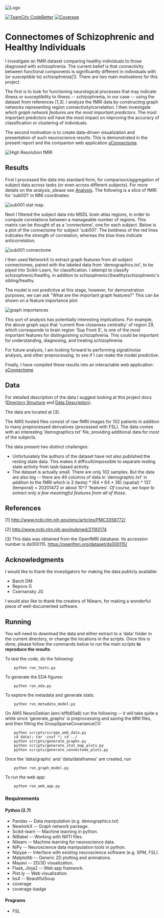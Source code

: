 ![Logo](images/logo.png)

[![TeamCity CodeBetter](https://img.shields.io/teamcity/codebetter/bt428.svg)]()
[![Coverage](images/coverage-badge.svg)]()

# Connectomes of Schizophrenic and Healthy Individuals

I investigate an fMRI dataset comparing healthy individuals to those
diagnosed with schizophrenia. The current belief is that connectivity between
functional components is significantly different in individuals with (or
susceptible to) schizophrenia[1]. There are two main motivations for this
project.

The first is to look for functioning neurological processes that may
indicate illness or susceptibility to illness -- schizophrenia, in our case
-- using the dataset from references [1,3].
I analyze the fMRI data by constructing graph networks representing region
connectivity/correlation. I then investigate *which graph network
features are the most important predictors*. The most important predictors
will have the most impact on improving the accuracy of classification or
clustering of individuals.

The second motivation is to create data-driven visualization and
presentation of such neuroscience results. This is demonstrated in the
present report and the companion web application
[sConnectome](http://ec2-54-146-103-117.compute-1.amazonaws.com:8080).

![High Resolution fMRI](images/connectome3d.png)

## Results

First I processed the data into standard form, for comparison/aggregation
of subject data across tasks (or even across different subjects).
For more details on the analysis, please see [Analysis](docs/Analysis.md).
The following is a slice of fMRI for 'sub001' in MNI coordinates:

![sub001 stat map](images/models/sub001task001_stat_map.png).


Next I filtered the subject data into MSDL brain atlas regions, in order to
compute correlations between a manageable number of regions. This matrix
can be thought of as a 'connectome', one for each subject.
Below is a plot of the connectome for subject 'sub001'.
The boldness of the red lines indicates the strength
of correlation, whereas the blue lines indicate anticorrelation.

![sub001 connectome](images/models/sub001-connectome.png)

I then used NetworkX to extract graph features from all subject connectomes,
paired with the labeled data from 'demographics.txt', to be piped into
Scikit-Learn, for classification.  I attempt to classify schizophrenic/healthy,
in addition to schizophrenic/(healthy)schizophrenic's sibling/heathy.

The model is not predictive at this stage, however, for demonstration
purposes, we can ask "What are the important graph features?"  This can
be shown on a feature importance plot:

![graph importances](images/models/graph_importances_readme.png)

This sort of analysis has potentially interesting implications.  For example,
the above graph says that 'current flow closeness centrality' of region 29,
which corresponds to brain region 'Sup Front S', is one of the most important
features for distinguishing schizophrenia. This could be important for
understanding, diagnosing, and treating schizophrenia.

For future analysis, I am looking forward to performing signal/noise analysis,
and other preprocessing, to see if I can make the model predictive.

Finally, I have compiled these results into an interactable web application:
[sConnectome](http://ec2-54-146-103-117.compute-1.amazonaws.com:8080)

## Data

For detailed description of the data I suggest looking at this project docs
([Directory Structure](docs/Directory_Structure.md) and
[Data Description](docs/Data_Description.md)).

The data are located at [3].

The AWS hosted files consist of raw fMRI images for 102 patients in addition
to many preprocessed derivatives (processed with FSL).  The data comes with
an interesting 'demographics.txt' file, providing additional data for most of
the subjects.

The data present two distinct challenges:

* Unfortunately the authors of the dataset have not also published the resting
  state data. This makes it difficult/impossible to separate resting state
  activity from task-based activity.
* The dataset is actually small.  There are only 102 samples. But the data
  are also big -- there are 49 columns of data in 'demographic.txt' in addition
  to the fMRI which is 3 (tests) * (64 * 64 * 36) (spatial) * 137 (temporal)
  = 20201472 or about 10^7 'features'.  *Of course, we hope to extract only a
  few meaningful features from all of those*.


## References
[1] http://www.ncbi.nlm.nih.gov/pmc/articles/PMC3358772/

[2] http://www.ncbi.nlm.nih.gov/pubmed/21193174

[3] This data was obtained from the OpenfMRI database. Its accession number is ds000115. https://openfmri.org/dataset/ds000115/

## Acknowledgments
I would like to thank the investigators for making the data publicly available:

* Barch DM
* Repovs G
* Csernansky JG

I would also like to thank the creators of Nilearn, for making a wonderful
piece of well-documented software.

## Running

You will need to download the data and either extract to a 'data' folder
in the current directory, or change the locations in the scripts. Once this is
done, please follow the commands below to run the main scripts
**to reproduce the results**.

To test the code, do the following:
```
	python run_tests.py
```

To generate the EDA figures:
```
	python run_eda.py
```

To explore the metadata and generate stats:
```
	python run_metadata_model.py
```

On AWS NeuroDebian (ami-bffb65a8) run the following -- it will take quite
a while since 'generate_graphs' is preprocessing and saving the MNI files,
and then fitting the GroupSparseCovarianceCV:
```
	python scripts/scrape_web_data.py
	cd data/; tar -zxvf *; cd ../
	python scripts/generate_graphs.py
	python scripts/generate_stat_map_plots.py
	python scripts/generate_connectome_plots.py
```

Once the 'data/graphs' and 'data/dataframes' are created, run

```
	python run_graph_model.py
```

To run the web app:
```
	python run_web_app.py
```

### Requirements

#### Python (2.7)

* Pandas -- Data manipulation (e.g. demographics.txt)
* NewtorkX -- Graph network package.
* Scikit-learn -- Machine learning in python.
* NiBabel -- Working with NIfTI files.
* Nilearn -- Machine learning for neuroscience data.
* NiPy -- Neuroscience data manipulation tools in python.
* Nipype -- Interface with existing neuroscience software (e.g. SPM, FSL).
* Matplotlib -- Generic 2D plotting and animations.
* Mayavi -- 2D/3D visualization.
* Flask, Jinja2 -- Web app framwork.
* Plot.ly -- Web visualization.
* bs4 -- BeautifulSoup
* coverage
* coverage-badge

#### Programs

* FSL
